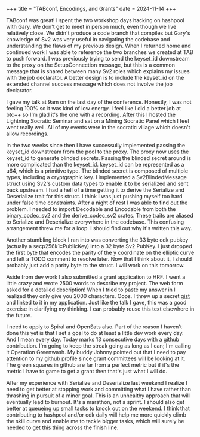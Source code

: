 +++
title = "TABconf, Encodings, and Grants"
date = 2024-11-14
+++

TABconf was great! I spent the two workshop days hacking on hashpool with Gary. We don't get to meet in person much, even though we live relatively close. We didn't produce a code branch that compiles but Gary's knowledge of Sv2 was very useful in navigating the codebase and understanding the flaws of my previous design. When I returned home and continued work I was able to reference the two branches we created at TAB to push forward. I was previously trying to send the keyset_id downstream to the proxy on the SetupConnection message, but this is a common message that is shared between many Sv2 roles which explains my issues with the job declarator. A better design is to include the keyset_id on the extended channel success message which does not involve the job declarator.

I gave my talk at 9am on the last day of the conference. Honestly, I was not feeling 100% so it was kind of low energy. I feel like I did a better job at btc++ so I'm glad it's the one with a recording. After this I hosted the Lightning Socratic Seminar and sat on a Mining Socratic Panel which I feel went really well. All of my events were in the socratic village which doesn't allow recordings.

In the two weeks since then I have successully implemented passing the keyset_id downstream from the pool to the proxy. The proxy now uses the keyset_id to generate blinded secrets. Passing the blinded secret around is more complicated than the keyset_id. keyset_id can be represented as a u64, which is a primitive type. The blinded secret is composed of multiple types, including a cryptgraphic key. I implemented a Sv2BlindedMessage struct using Sv2's custom data types to enable it to be serialized and sent back upstream. I had a hell of a time getting it to derive the Serialize and Deserialize trait for this struct. I think I was just pushing myself too hard under false time constraints. After a night of rest I was able to find out the problem. I needed to import Decodable and Encodable from both the binary_codec_sv2 and the derive_codec_sv2 crates. These traits are aliased to Serialize and Deserialize everywhere in the codebase. This confusing arrangement threw me for a loop. I should find out why it's written this way.

Another stumbling block I ran into was converting the 33 byte cdk pubkey (actually a secp256k1::PublicKey) into a 32 byte Sv2 PubKey. I just dropped the first byte that encodes the parity of the y coordinate on the elliptic curve and left a TODO comment to resolve later. Now that I think about it, I should probably just add a parity byte to the struct. I will work on this tomorrow.

Aside from dev work I also submitted a grant application to HRF. I went a little crazy and wrote 2500 words to describe my project. The web form asked for a detailed description! When I tried to paste my answer in I realized they only give you 2000 characters. Oops. I threw up a secret [gist](https://gist.github.com/vnprc/a50ecfaf6a55cb3bf52d6ee62d55876a) and linked to it in my application. Just like the talk I gave, this was a good exercise in clarifying my thinking. I can probably reuse this text elsewhere in the future.

I need to apply to Spiral and OpenSats also. Part of the reason I haven't done this yet is that I set a goal to do at least a little dev work every day. And I mean every day. Today marks 13 consecutive days with a github contribution. I'm going to keep the streak going as long as I can; I'm calling it Operation Greenwash. My buddy Johnny pointed out that I need to pay attention to my github profile since grant committees will be looking at it. The green squares in github are far from a perfect metric but if it's the metric I have to game to get a grant then that's just what I will do.

After my experience with Serialize and Deserialize last weekend I realize I need to get better at stopping work and committing what I have rather than thrashing in pursuit of a minor goal. This is an unhealthy approach that will eventually lead to burnout. It's a marathon, not a sprint. I should also get better at queueing up small tasks to knock out on the weekend. I think that contributing to hashpool and/or cdk daily will help me more quickly climb the skill curve and enable me to tackle bigger tasks, which will surely be needed to get this thing across the finish line.
